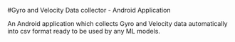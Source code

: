 #Gyro and Velocity Data collector - Android Application

An Android application which collects Gyro and Velocity data automatically 
into csv format ready to be used by any ML models. 
